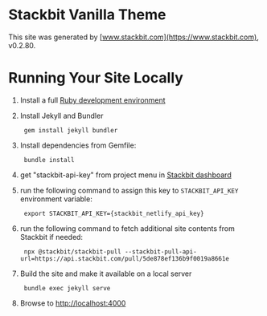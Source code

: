 # Stackbit Vanilla Theme

This site was generated by [www.stackbit.com](https://www.stackbit.com), v0.2.80.

# Running Your Site Locally

1. Install a full [Ruby development environment](https://jekyllrb.com/docs/installation/)

1. Install Jekyll and Bundler

        gem install jekyll bundler

1. Install dependencies from Gemfile:

        bundle install

1. get "stackbit-api-key" from project menu in [Stackbit dashboard](https://app.stackbit.com/dashboard)

1. run the following command to assign this key to `STACKBIT_API_KEY` environment variable:

        export STACKBIT_API_KEY={stackbit_netlify_api_key}

1. run the following command to fetch additional site contents from Stackbit if needed:

        npx @stackbit/stackbit-pull --stackbit-pull-api-url=https://api.stackbit.com/pull/5de878ef136b9f0019a8661e

1. Build the site and make it available on a local server

        bundle exec jekyll serve

1. Browse to [http://localhost:4000](http://localhost:4000)
